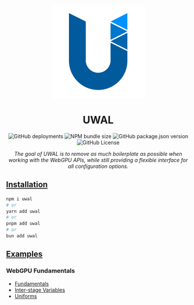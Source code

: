 <p align="center" style="margin-bottom: 0px;">
  <a title="UWAL" href="https://ustymukhman.github.io/uwal/" target="_blank" rel="noopener noreferrer">
    <img alt="UWAL" src="assets/favicon.svg" width="256" height="256" />
  </a>
</p>

<h1 align="center">UWAL</h1>

<p align="center">
  <img alt="GitHub deployments" src="https://img.shields.io/github/deployments/UstymUkhman/uwal/github-pages?style=flat-square" />
  <img alt="NPM bundle size" src="https://img.shields.io/bundlephobia/min/uwal?style=flat-square" />
  <img alt="GitHub package.json version" src="https://img.shields.io/github/package-json/v/UstymUkhman/uwal?color=orange&style=flat-square" />
  <img alt="GitHub License" src="https://img.shields.io/github/license/UstymUkhman/uwal?color=lightgrey&style=flat-square" />
</p>

<p align="center">
  <i>The goal of UWAL is to remove as much boilerplate as possible when working with the WebGPU APIs, while still providing a flexible interface for all configuration options.</i>
</p>

## [Installation](https://www.npmjs.com/package/uwal)

```bash
npm i uwal
# or
yarn add uwal
# or
pnpm add uwal
# or
bun add uwal
```

## [Examples](https://ustymukhman.github.io/uwal/dist/examples/examples.html)

### WebGPU Fundamentals

- [Fundamentals](https://ustymukhman.github.io/uwal/dist/lessons/lessons.html#fundamentals)
- [Inter-stage Variables](https://ustymukhman.github.io/uwal/dist/lessons/lessons.html#inter-stage-variables)
- [Uniforms](https://ustymukhman.github.io/uwal/dist/lessons/lessons.html#uniforms)
